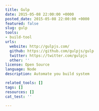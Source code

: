 ```yaml
---
title: Gulp
date: 2015-05-08 22:00:00 +0000
posted_date: 2015-05-08 22:00:00 +0000
featured: false
slug: gulp
tools:
- build-tool
urls:
  website: http://gulpjs.com/
  github: https://github.com/gulpjs/gulp
  twitter: https://twitter.com/gulpjs
  other: ''
license: Open Source
language: Node
description: Automate you build system

related_tools: []
tags: []
resources: []
cat_test: ''

---
```

